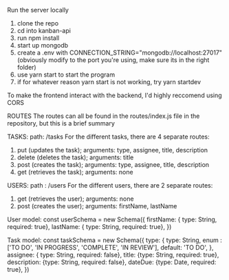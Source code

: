 
Run the server locally
1) clone the repo
2) cd into kanban-api
3) run npm install
4) start up mongodb
5) create a .env with CONNECTION_STRING="mongodb://localhost:27017" (obviously modify to the port you're using, make sure its in the right folder)
6) use yarn start to start the program
7) if for whatever reason yarn start is not working, try yarn startdev

To make the frontend interact with the backend, I'd highly reccomend using CORS

ROUTES
The routes can all be found in the routes/index.js file in the repository, but this is a brief summary

TASKS:
path: /tasks
For the different tasks, there are 4 separate routes:
1) put (updates the task); arguments: type, assignee, title, description
2) delete (deletes the task); arguments: title
3) post (creates the task); arguments: type, assignee, title, description
4) get (retrieves the task); arguments: none

USERS:
path : /users
For the different users, there are 2 separate routes:
1) get (retrieves the user); arguments: none
2) post (creates the user); arguments: firstName, lastName

User model: 
const userSchema = new Schema({
  firstName: { type: String, required: true},
  lastName: { type: String, required: true},
})

Task model: 
const taskSchema = new Schema({
  type: { 
    type: String, 
    enum : ['TO DO', 'IN PROGRESS', 'COMPLETE', 'IN REVIEW'], 
    default: 'TO DO', 
    },
    assignee: { type: String, required: false},
    title: {type: String, required: true},
    description: {type: String, required: false},
    dateDue: {type: Date, required: true},
})

   
